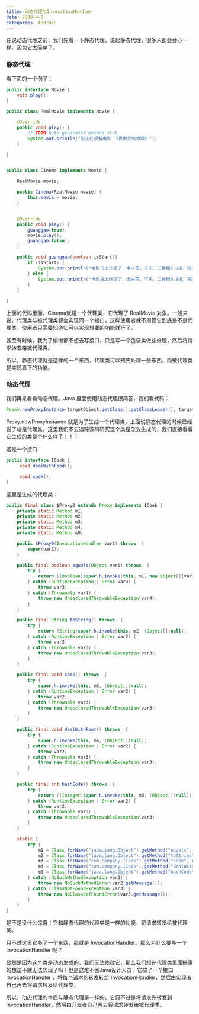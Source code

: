 ```yaml
---
title: 动态代理与InvocationHandler
date: 2020-4-3
categories: Android
---
```


在说动态代理之前，我们先看一下静态代理。说起静态代理，很多人都会会心一样，因为它太简单了。

### 静态代理

看下面的一个例子：

```java
public interface Movie {
    void play();
}

public class RealMovie implements Movie {

    @Override
    public void play() {
        // TODO Auto-generated method stub
        System.out.println("您正在观看电影 《肖申克的救赎》");
    }

}


public class Cinema implements Movie {

    RealMovie movie;

    public Cinema(RealMovie movie) {
        this.movie = movie;
    }


    @Override
    public void play() {
        guanggao(true);
        movie.play();
        guanggao(false);
    }

    public void guanggao(boolean isStart){
        if (isStart) {
            System.out.println("电影马上开始了，爆米花、可乐、口香糖9.8折，快来买啊！");
        } else {
            System.out.println("电影马上结束了，爆米花、可乐、口香糖9.8折，买回家吃吧！");
        }
    }

}
```

上面的代码里面，Cinema就是一个代理类，它代理了 RealMovie 对象。一般来说，代理类与被代理类都会实现同一个接口，这样使用者就不用管它到底是不是代理类。使用者只需要知道它可以实现想要的功能就行了。

甚至有时候，我为了偷懒都不想去写接口，只是写一个包装类做些处理，然后将请求转发给被代理类。

所以，静态代理就是这样的一个东西，代理类可以预先处理一些东西，而被代理类是实现真正的功能。



### 动态代理

我们再来看看动态代理。Java 里面使用动态代理很简答，我们看代码：

```java
Proxy.newProxyInstance(targetObject.getClass().getClassLoader(), targetObject.getClass().getInterfaces(), DInvocationHandler());  
```

Proxy.newProxyInstance 就是为了生成一个代理类，上面说静态代理的时候已经说了啥是代理类。这里我们不去追踪源码研究这个类是怎么生成的，我们直接看看它生成的类是个什么样子！！！

这是一个接口：

```java
public interface ICook {
     void dealWithFood();

     void cook();
}
```

这里是生成的代理类：

```java
public final class $Proxy0 extends Proxy implements ICook {
    private static Method m1;
    private static Method m2;
    private static Method m3;
    private static Method m4;
    private static Method m0;

    public $Proxy0(InvocationHandler var1) throws  {
        super(var1);
    }

    public final boolean equals(Object var1) throws  {
        try {
            return ((Boolean)super.h.invoke(this, m1, new Object[]{var1})).booleanValue();
        } catch (RuntimeException | Error var3) {
            throw var3;
        } catch (Throwable var4) {
            throw new UndeclaredThrowableException(var4);
        }
    }

    public final String toString() throws  {
        try {
            return (String)super.h.invoke(this, m2, (Object[])null);
        } catch (RuntimeException | Error var2) {
            throw var2;
        } catch (Throwable var3) {
            throw new UndeclaredThrowableException(var3);
        }
    }

    public final void cook() throws  {
        try {
            super.h.invoke(this, m3, (Object[])null);
        } catch (RuntimeException | Error var2) {
            throw var2;
        } catch (Throwable var3) {
            throw new UndeclaredThrowableException(var3);
        }
    }

    public final void dealWithFoot() throws  {
        try {
            super.h.invoke(this, m4, (Object[])null);
        } catch (RuntimeException | Error var2) {
            throw var2;
        } catch (Throwable var3) {
            throw new UndeclaredThrowableException(var3);
        }
    }

    public final int hashCode() throws  {
        try {
            return ((Integer)super.h.invoke(this, m0, (Object[])null)).intValue();
        } catch (RuntimeException | Error var2) {
            throw var2;
        } catch (Throwable var3) {
            throw new UndeclaredThrowableException(var3);
        }
    }

    static {
        try {
            m1 = Class.forName("java.lang.Object").getMethod("equals", new Class[]{Class.forName("java.lang.Object")});
            m2 = Class.forName("java.lang.Object").getMethod("toString", new Class[0]);
            m3 = Class.forName("com.company.ICook").getMethod("cook", new Class[0]);
            m4 = Class.forName("com.company.ICook").getMethod("dealWithFoot", new Class[0]);
            m0 = Class.forName("java.lang.Object").getMethod("hashCode", new Class[0]);
        } catch (NoSuchMethodException var2) {
            throw new NoSuchMethodError(var2.getMessage());
        } catch (ClassNotFoundException var3) {
            throw new NoClassDefFoundError(var3.getMessage());
        }
    }
}
```

是不是没什么惊喜！它和静态代理的代理类是一样的功能，将请求转发给被代理类。

只不过这里它多了一个东西，那就是 InvocationHandler。那么为什么要多一个 InvocationHandler 呢？

显然是因为这个类是动态生成的，我们无法修改它，那么我们想在代理类里面搞事的想法不就无法实现了吗！但是这难不倒Java设计人员，它搞了一个接口 InvocationHandler ，将每个请求的转发转给 InvocationHandler，然后由实现者自己再去将请求转发给代理类。

所以，动态代理的本质与静态代理是一样的，它只不过是将请求先转发到 InvocationHandler，然后由开发者自己再去将请求转发给被代理类。